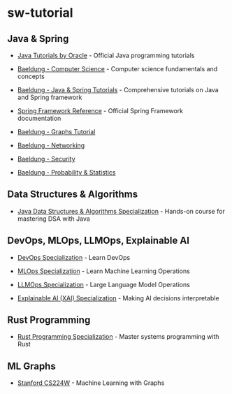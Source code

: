 # sw-tutorial

## Java & Spring

- [Java Tutorials by Oracle](https://docs.oracle.com/javase/tutorial/index.html) - Official Java programming tutorials

- [Baeldung - Computer Science](https://www.baeldung.com/cs/start-here) - Computer science fundamentals and concepts

- [Baeldung - Java & Spring Tutorials](https://www.baeldung.com/start-here) - Comprehensive tutorials on Java and Spring framework

- [Spring Framework Reference](https://docs.spring.io/spring-framework/reference/) - Official Spring Framework documentation

- [Baeldung - Graphs Tutorial](https://www.baeldung.com/cs/graphs-series)

- [Baeldung - Networking](https://www.baeldung.com/cs/category/networking)

- [Baeldung - Security](https://www.baeldung.com/cs/category/Security)

- [Baeldung - Probability & Statistics](https://www.baeldung.com/cs/tag/probability-and-statistics)

## Data Structures & Algorithms

- [Java Data Structures & Algorithms Specialization](https://www.coursera.org/specializations/codio-java-dsa) - Hands-on course for mastering DSA with Java

## DevOps, MLOps, LLMOps, Explainable AI

- [DevOps Specialization](https://www.coursera.org/professional-certificates/devops-and-software-engineering) - Learn DevOps

- [MLOps Specialization](https://www.coursera.org/specializations/mlops-machine-learning-duke) - Learn Machine Learning Operations

- [LLMOps Specialization](https://www.coursera.org/specializations/large-language-model-operations) - Large Language Model Operations

- [Explainable AI (XAI) Specialization](https://www.coursera.org/specializations/explainable-artificial-intelligence-xai) - Making AI decisions interpretable

## Rust Programming

- [Rust Programming Specialization](https://www.coursera.org/specializations/rust-programming) - Master systems programming with Rust

## ML Graphs

- [Stanford CS224W](https://www.youtube.com/playlist?list=PLoROMvodv4rPLKxIpqhjhPgdQy7imNkDn) - Machine Learning with Graphs
